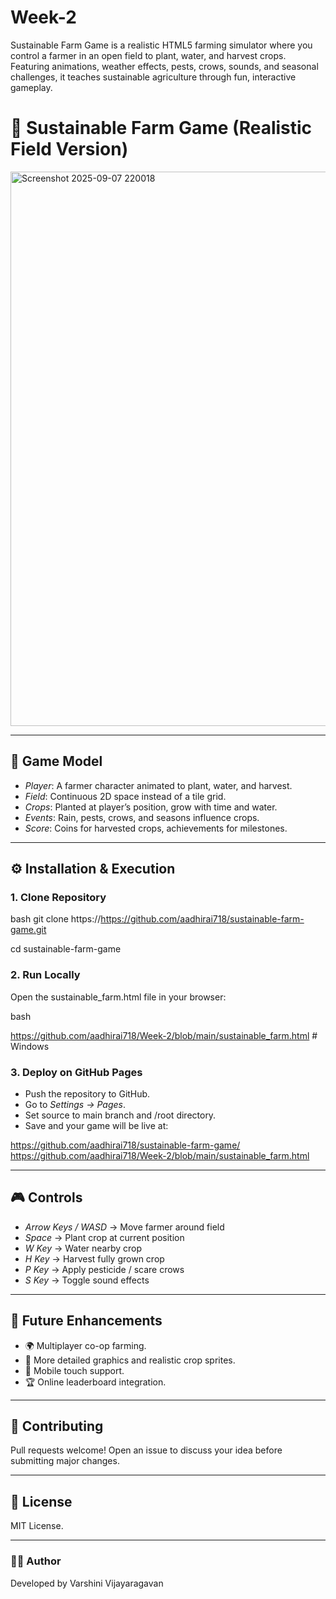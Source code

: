 # Week-2
Sustainable Farm Game is a realistic HTML5 farming simulator where you control a farmer in an open field to plant, water, and harvest crops. Featuring animations, weather effects, pests, crows, sounds, and seasonal challenges, it teaches sustainable agriculture through fun, interactive gameplay.
# 🌱 Sustainable Farm Game (Realistic Field Version)
<img width="1631" height="887" alt="Screenshot 2025-09-07 220018" src="https://github.com/user-attachments/assets/bf12b421-4ed4-4217-858d-b30c0d476cf0" />

---


## 🧩 Game Model
- *Player*: A farmer character animated to plant, water, and harvest.
- *Field*: Continuous 2D space instead of a tile grid.
- *Crops*: Planted at player’s position, grow with time and water.
- *Events*: Rain, pests, crows, and seasons influence crops.
- *Score*: Coins for harvested crops, achievements for milestones.


---


## ⚙ Installation & Execution


### 1. Clone Repository
bash
git clone https://https://github.com/aadhirai718/sustainable-farm-game.git

cd sustainable-farm-game




### 2. Run Locally
Open the sustainable_farm.html file in your browser:

bash

https://github.com/aadhirai718/Week-2/blob/main/sustainable_farm.html # Windows




### 3. Deploy on GitHub Pages
- Push the repository to GitHub.
- Go to *Settings → Pages*.
- Set source to main branch and /root directory.
- Save and your game will be live at:

https://github.com/aadhirai718/sustainable-farm-game/
https://github.com/aadhirai718/Week-2/blob/main/sustainable_farm.html



---


## 🎮 Controls
- *Arrow Keys / WASD* → Move farmer around field
- *Space* → Plant crop at current position
- *W Key* → Water nearby crop
- *H Key* → Harvest fully grown crop
- *P Key* → Apply pesticide / scare crows
- *S Key* → Toggle sound effects


---


## 🚀 Future Enhancements
- 🌍 Multiplayer co-op farming.
- 🎨 More detailed graphics and realistic crop sprites.
- 📱 Mobile touch support.
- 🏆 Online leaderboard integration.


---


## 🤝 Contributing
Pull requests welcome! Open an issue to discuss your idea before submitting major changes.


---


## 📜 License
MIT License.


---


### 👩‍💻 Author
Developed by Varshini Vijayaragavan
